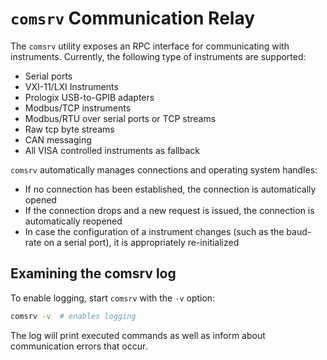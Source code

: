 # `comsrv` Communication Relay

The `comsrv` utility exposes an RPC interface for communicating with instruments. Currently, the following type of
instruments are supported:

* Serial ports
* VXI-11/LXI Instruments
* Prologix USB-to-GPIB adapters
* Modbus/TCP instruments
* Modbus/RTU over serial ports or TCP streams
* Raw tcp byte streams
* CAN messaging
* All VISA controlled instruments as fallback

`comsrv` automatically manages connections and operating system handles:

* If no connection has been established, the connection is automatically opened
* If the connection drops and a new request is issued, the connection is automatically reopened
* In case the configuration of a instrument changes (such as the baud-rate on a serial port), it is appropriately re-initialized

## Examining the comsrv log

To enable logging, start `comsrv` with the `-v` option:

```sh
comsrv -v  # enables logging
```

The log will print executed commands as well as inform about communication errors that occur.
